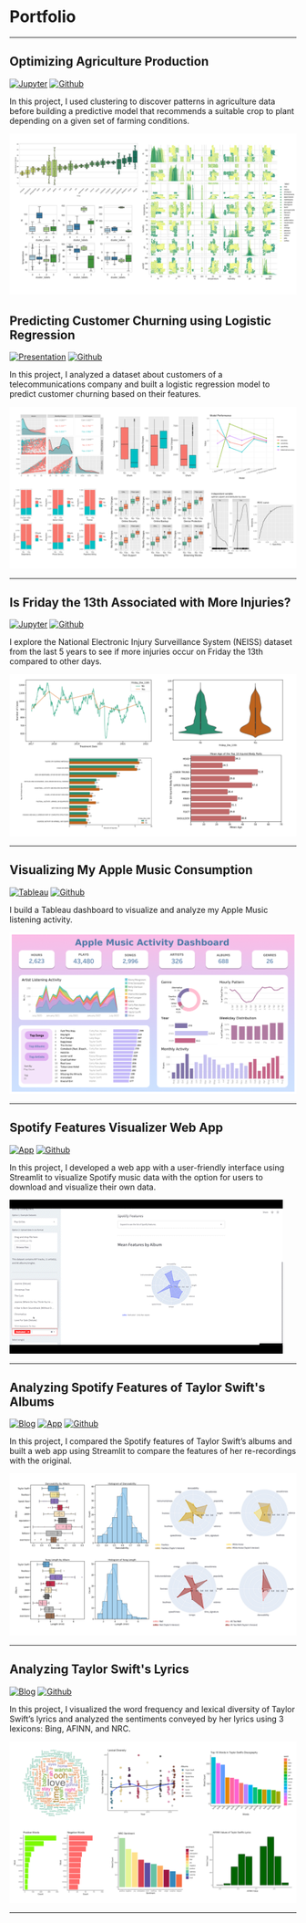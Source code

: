 # Portfolio

---
## Optimizing Agriculture Production 

[![Jupyter](https://img.shields.io/badge/Jupyter-View%20Notebook-F37626?logo=Jupyter)](https://github.com/johncarlomaula/agriculture-project/blob/main/agriculture.ipynb)
[![Github](https://img.shields.io/badge/Github-View%20on%20Github-green?logo=Github)](https://github.com/johncarlomaula/agriculture-project)

In this project, I used clustering to discover patterns in agriculture data before building a predictive model that recommends a suitable crop to plant depending on a given set of farming conditions. 

<img src="images/thumbnails/project7_thumbnail.png?raw=true"/>


## Predicting Customer Churning using Logistic Regression

[![Presentation](https://img.shields.io/badge/Presentation-View%20Slides-blue)](pdf/telco_churn_slides.pdf)
[![Github](https://img.shields.io/badge/Github-View%20on%20Github-green?logo=Github)](https://github.com/johncarlomaula/telco-churn-project)

In this project, I analyzed a dataset about customers of a telecommunications company and built a logistic regression model to predict customer churning based on their features.

<img src="images/thumbnails/project5_thumbnail.png?raw=true"/>

---

## Is Friday the 13th Associated with More Injuries?

[![Jupyter](https://img.shields.io/badge/Jupyter-View%20Notebook-F37626?logo=Jupyter)](https://github.com/johncarlomaula/neiss-injury-project/blob/main/analysis.ipynb)
[![Github](https://img.shields.io/badge/Github-View%20on%20Github-green?logo=Github)](https://github.com/johncarlomaula/neiss-injury-project)

I explore the National Electronic Injury Surveillance System (NEISS) dataset from the last 5 years to see if more injuries occur on Friday the 13th compared to other days. 

<img src="images/thumbnails/project6_thumbnail.png?raw=true"/>

---

## Visualizing My Apple Music Consumption

[![Tableau](https://img.shields.io/badge/Tableau-View%20Dashboard-E97627?logo=Tableau)](https://public.tableau.com/views/AppleMusicActivityDashboard/DASH-TopSongs?:language=en-US&:display_count=n&:origin=viz_share_link)
[![Github](https://img.shields.io/badge/Github-View%20on%20Github-green?logo=Github)](https://github.com/johncarlomaula/apple-music-activity-project)

I build a Tableau dashboard to visualize and analyze my Apple Music listening activity. 

<img src="images/thumbnails/project4_thumbnail.png?raw=true"/>

---

## Spotify Features Visualizer Web App

[![App](https://img.shields.io/badge/App-Open%20App-blue)](https://johncarlomaula-spotify-features-visualizer-app-app-0l4de8.streamlitapp.com/)
[![Github](https://img.shields.io/badge/Github-View%20on%20Github-green?logo=Github)](https://github.com/johncarlomaula/spotify-features-visualizer-app)

In this project, I developed a web app with a user-friendly interface using Streamlit to visualize Spotify music data with the option for users to download and visualize their own data.

<img src="images/thumbnails/project3_thumbnail_v2.gif?raw=true" class="center"/>

---

## Analyzing Spotify Features of Taylor Swift's Albums

[![Blog](https://img.shields.io/badge/Blog-View%20Blog-blue)](/project1_swift)
[![App](https://img.shields.io/badge/App-Open%20App-blue)](https://johncarlomaula-taylorswift-spotify-features-pr-swift-app-8j8zgx.streamlitapp.com/)
[![Github](https://img.shields.io/badge/Github-View%20on%20Github-green?logo=Github)](https://github.com/johncarlomaula/taylorswift-spotify-features-project)

In this project, I compared the Spotify features of Taylor Swift’s albums and built a web app using Streamlit to compare the features of her re-recordings with the original. 

<img src="images/thumbnails/project1_thumbnail.png?raw=true"/>

---

## Analyzing Taylor Swift's Lyrics

[![Blog](https://img.shields.io/badge/Blog-View%20Blog-blue)](/project2_lyrics)
[![Github](https://img.shields.io/badge/Github-View%20on%20Github-green?logo=Github)](https://github.com/johncarlomaula/taylorswift-lyrics-project)

In this project, I visualized the word frequency and lexical diversity of Taylor Swift’s lyrics and analyzed the sentiments conveyed by her lyrics using 3 lexicons: Bing, AFINN, and NRC.

<img src="images/thumbnails/project2_thumbnail.png?raw=true"/>

---
